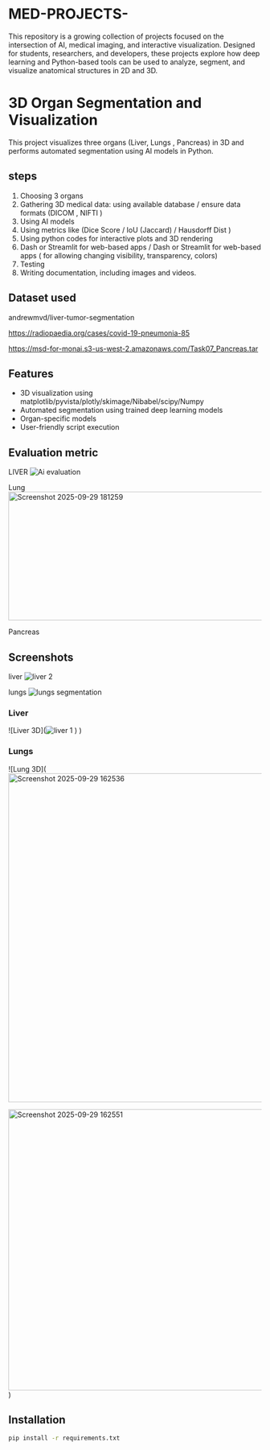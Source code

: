 # MED-PROJECTS-
This repository is a growing collection of projects focused on the intersection of AI, medical imaging, and interactive visualization. Designed for students, researchers, and developers, these projects explore how deep learning and Python-based tools can be used to analyze, segment, and visualize anatomical structures in 2D and 3D.
# 3D Organ Segmentation and Visualization

This project visualizes three organs (Liver, Lungs , Pancreas) in 3D and performs automated segmentation using AI models in Python.
## steps 
1) Choosing 3 organs 
2) Gathering 3D medical data: using available database / ensure data formats (DICOM , NIFTI )
3) Using AI models 
4) Using metrics like (Dice Score / IoU (Jaccard) / Hausdorff Dist )
5) Using python codes for interactive plots and 3D rendering 
6) Dash or Streamlit for web-based apps / Dash or Streamlit for web-based apps ( for allowing changing visibility, transparency, colors)
7) Testing
8) Writing documentation, including images and videos. 

## Dataset used
andrewmvd/liver-tumor-segmentation

https://radiopaedia.org/cases/covid-19-pneumonia-85


https://msd-for-monai.s3-us-west-2.amazonaws.com/Task07_Pancreas.tar

## Features

- 3D visualization using matplotlib/pyvista/plotly/skimage/Nibabel/scipy/Numpy
- Automated segmentation using trained deep learning models
- Organ-specific models
- User-friendly script execution
## Evaluation metric 
LIVER ![Ai evaluation ](https://github.com/user-attachments/assets/74082080-e738-46a2-b89b-0bf9238da332)

Lung <img width="996" height="256" alt="Screenshot 2025-09-29 181259" src="https://github.com/user-attachments/assets/0fde7213-60d8-4561-b42d-d48a0614d196" />

Pancreas 


## Screenshots

liver ![liver 2](https://github.com/user-attachments/assets/f4ace21f-1a6b-47e3-b37f-d73e5054c9ed)

lungs ![lungs segmentation](https://github.com/user-attachments/assets/ef1786d7-d8ed-4471-afa5-fd92f543e793)


### Liver
![Liver  3D](![liver 1](https://github.com/user-attachments/assets/afb60cd9-bffa-4f96-a5c2-6c65b4e2bf45)
)
)

### Lungs
![Lung 3D](<img width="964" height="654" alt="Screenshot 2025-09-29 162536" src="https://github.com/user-attachments/assets/a25920b0-f5d7-4765-b0bc-7eee2ae7a2a1" />

<img width="923" height="559" alt="Screenshot 2025-09-29 162551" src="https://github.com/user-attachments/assets/849ffdd8-6aca-4870-9ed8-ed012ef3cbe4" />)


## Installation

```bash
pip install -r requirements.txt
